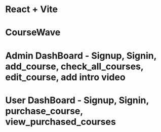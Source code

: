 # React + Vite

# CourseWave
# Admin DashBoard - Signup, Signin, add_course, check_all_courses, edit_course, add intro video
# User DashBoard - Signup, Signin, purchase_course, view_purchased_courses
